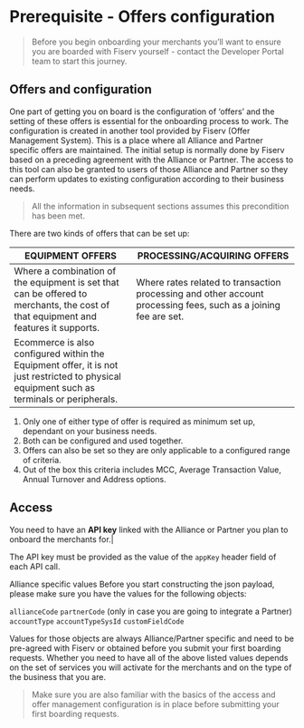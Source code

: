 # Prerequisite - Offers configuration

> Before you begin onboarding your merchants you’ll want to ensure you are boarded with Fiserv yourself - contact the Developer Portal team to start this journey.

## Offers and configuration

One part of getting you on board is the configuration of ‘offers’ and the setting of these offers is essential for the onboarding process to work. The configuration is created in another tool provided by Fiserv (Offer Management System). This is a place where all Alliance and Partner specific offers are maintained. The initial setup is normally done by Fiserv based on a preceding agreement with the Alliance or Partner. The access to this tool can also be granted to users of those Alliance and Partner so they can perform updates to existing configuration according to their business needs.

> All the information in subsequent sections assumes this precondition has been met.
<!-- theme: warning -->

There are two kinds of offers that can be set up:

|EQUIPMENT OFFERS	| PROCESSING/ACQUIRING OFFERS	|
|---------------|-----------------------------|
|Where a combination of the equipment is set that can be offered to merchants, the cost of that equipment and features it supports.|Where rates related to transaction processing and other account processing fees, such as a joining fee are set.|
|Ecommerce is also configured within the Equipment offer, it is not just restricted to physical equipment such as terminals or peripherals.|

1. Only one of either type of offer is required as minimum set up, dependant on your business needs.
2. Both can be configured and used together.
3. Offers can also be set so they are only applicable to a configured range of criteria.
4. Out of the box this criteria includes MCC, Average Transaction Value, Annual Turnover and Address options.

## Access
You need to have an **API key** linked with the Alliance or Partner you plan to onboard the merchants for.|

The API key must be provided as the value of the `appKey` header field of each API call.

Alliance specific values
Before you start constructing the json payload, please make sure you have the values for the following objects:

`allianceCode`
`partnerCode` (only in case you are going to integrate a Partner)
`accountType`
`accountTypeSysId`
`customFieldCode`

Values for those objects are always Alliance/Partner specific and need to be pre-agreed with Fiserv or obtained before you submit your first boarding requests. Whether you need to have all of the above listed values depends on the set of services you will activate for the merchants and on the type of the business that you are.

> Make sure you are also familiar with the basics of the access and offer management configuration is in place before submitting your first boarding requests.
<!-- theme: warning -->
